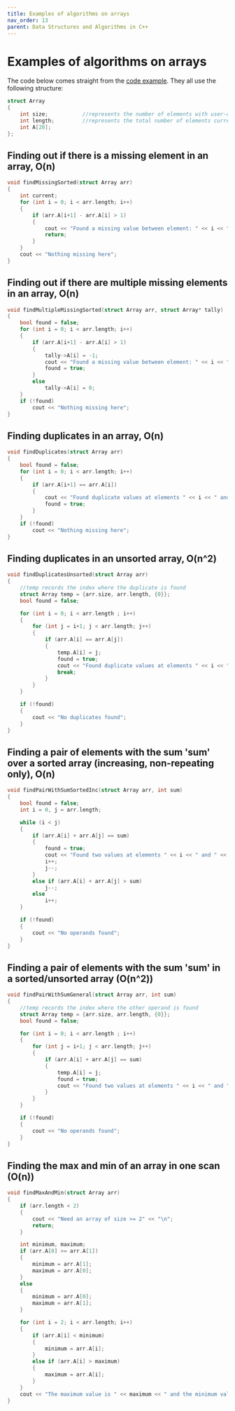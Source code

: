 ```yaml
---
title: Examples of algorithms on arrays
nav_order: 13
parent: Data Structures and Algorithms in C++
---
```


# Examples of algorithms on arrays

The code below comes straight from the [code example](/code/ArrayExamples). They all use the following structure:

```cpp
struct Array
{
    int size;           //represents the number of elements with user-defined values
    int length;         //represents the total number of elements currently available (must be <= 20)
    int A[20];
};
```

## Finding out if there is a missing element in an array, O(n)

```cpp
void findMissingSorted(struct Array arr)
{
    int current;
    for (int i = 0; i < arr.length; i++)
    {
        if (arr.A[i+1] - arr.A[i] > 1)
        {
            cout << "Found a missing value between element: " << i << ", value change of " << arr.A[i] << " to " << arr.A[i+1] << "\n";
            return;
        }
    }
    cout << "Nothing missing here";
}
```

## Finding out if there are multiple missing elements in an array, O(n)

```cpp
void findMultipleMissingSorted(struct Array arr, struct Array* tally)
{
    bool found = false;
    for (int i = 0; i < arr.length; i++)
    {
        if (arr.A[i+1] - arr.A[i] > 1)
        {
            tally->A[i] = -1;
            cout << "Found a missing value between element: " << i << ", value change of " << arr.A[i] << " to " << arr.A[i+1] << "\n";
            found = true;
        }
        else
            tally->A[i] = 0;
    }
    if (!found)
        cout << "Nothing missing here";
}
```

## Finding duplicates in an array, O(n)

```cpp
void findDuplicates(struct Array arr)
{
    bool found = false;
    for (int i = 0; i < arr.length; i++)
    {
        if (arr.A[i+1] == arr.A[i])
        {
            cout << "Found duplicate values at elements " << i << " and " << i+1 << " with a value of " << arr.A[i] << "\n";
            found = true;
        }
    }
    if (!found)
        cout << "Nothing missing here";
}
```

## Finding duplicates in an unsorted array, O(n^2)

```cpp
void findDuplicatesUnsorted(struct Array arr)
{
    //temp records the index where the duplicate is found
    struct Array temp = {arr.size, arr.length, {0}};
    bool found = false;

    for (int i = 0; i < arr.length ; i++)
    {
        for (int j = i+1; j < arr.length; j++)
        {
            if (arr.A[i] == arr.A[j])
            {
                temp.A[i] = j;
                found = true;
                cout << "Found duplicate values at elements " << i << " and " << temp.A[i] << " with a value of " << arr.A[i] << "\n";
                break;
            }
        }
    }

    if (!found)
    {
        cout << "No duplicates found";
    }
}
```

## Finding a pair of elements with the sum 'sum' over a sorted array (increasing, non-repeating only), O(n)

```cpp
void findPairWithSumSortedInc(struct Array arr, int sum)
{
    bool found = false;
    int i = 0, j = arr.length;

    while (i < j)
    {
        if (arr.A[i] + arr.A[j] == sum)
        {
            found = true;
            cout << "Found two values at elements " << i << " and " << j << " with a sum of " << sum << "\n";
            i++;
            j--;
        }
        else if (arr.A[i] + arr.A[j] > sum)
            j--;
        else
            i++;
    }

    if (!found)
    {
        cout << "No operands found";
    }
}
```

## Finding a pair of elements with the sum 'sum' in a sorted/unsorted array (O(n^2))

```cpp
void findPairWithSumGeneral(struct Array arr, int sum)
{
    //temp records the index where the other operand is found
    struct Array temp = {arr.size, arr.length, {0}};
    bool found = false;

    for (int i = 0; i < arr.length ; i++)
    {
        for (int j = i+1; j < arr.length; j++)
        {
            if (arr.A[i] + arr.A[j] == sum)
            {
                temp.A[i] = j;
                found = true;
                cout << "Found two values at elements " << i << " and " << temp.A[i] << " with a sum of " << sum << "\n";
            }
        }
    }

    if (!found)
    {
        cout << "No operands found";
    }
}
```

## Finding the max and min of an array in one scan (O(n))

```cpp
void findMaxAndMin(struct Array arr)
{
    if (arr.length < 2)
    {
        cout << "Need an array of size >= 2" << "\n";
        return;
    }

    int minimum, maximum;
    if (arr.A[0] >= arr.A[1])
    {
        minimum = arr.A[1];
        maximum = arr.A[0];
    }
    else
    {
        minimum = arr.A[0];
        maximum = arr.A[1];
    }

    for (int i = 2; i < arr.length; i++)
    {
        if (arr.A[i] < minimum)
        {
            minimum = arr.A[i];
        }
        else if (arr.A[i] > maximum)
        {
            maximum = arr.A[i];
        }
    }
    cout << "The maximum value is " << maximum << " and the minimum value is " << minimum << "\n";
}
```

